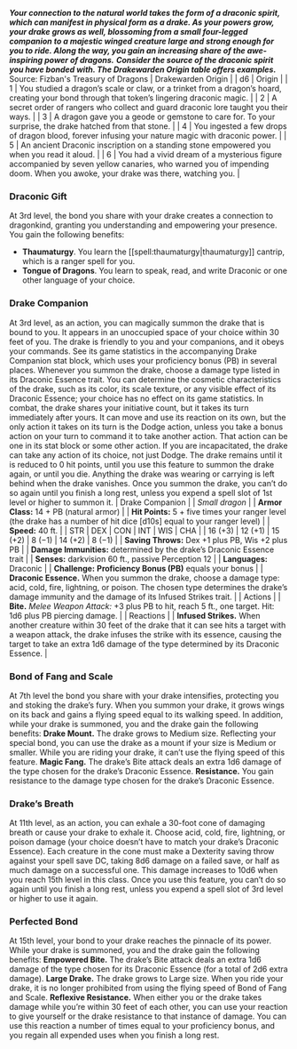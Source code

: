 ***Your connection to the natural world takes the form of a draconic spirit, which can manifest in physical form as a drake. As your powers grow, your drake grows as well, blossoming from a small four-legged companion to a majestic winged creature large and strong enough for you to ride. Along the way, you gain an increasing share of the awe-inspiring power of dragons.***
***Consider the source of the draconic spirit you have bonded with. The Drakewarden Origin table offers examples.***
Source: Fizban's Treasury of Dragons
| Drakewarden Origin |
| d6 | Origin |
| 1 | You studied a dragon’s scale or claw, or a trinket from a dragon’s hoard, creating your bond through that token’s lingering draconic magic. |
| 2 | A secret order of rangers who collect and guard draconic lore taught you their ways. |
| 3 | A dragon gave you a geode or gemstone to care for. To your surprise, the drake hatched from that stone. |
| 4 | You ingested a few drops of dragon blood, forever infusing your nature magic with draconic power. |
| 5 | An ancient Draconic inscription on a standing stone empowered you when you read it aloud. |
| 6 | You had a vivid dream of a mysterious figure accompanied by seven yellow canaries, who warned you of impending doom. When you awoke, your drake was there, watching you. |
### Draconic Gift
At 3rd level, the bond you share with your drake creates a connection to dragonkind, granting you understanding and empowering your presence.
You gain the following benefits:
* **Thaumaturgy**. You learn the [[spell:thaumaturgy|thaumaturgy]] cantrip, which is a ranger spell for you.
* **Tongue of Dragons**. You learn to speak, read, and write Draconic or one other language of your choice.
### Drake Companion
At 3rd level, as an action, you can magically summon the drake that is bound to you. It appears in an unoccupied space of your choice within 30 feet of you.
The drake is friendly to you and your companions, and it obeys your commands. See its game statistics in the accompanying Drake Companion stat block, which uses your proficiency bonus (PB) in several places. Whenever you summon the drake, choose a damage type listed in its Draconic Essence trait. You can determine the cosmetic characteristics of the drake, such as its color, its scale texture, or any visible effect of its Draconic Essence; your choice has no effect on its game statistics.
In combat, the drake shares your initiative count, but it takes its turn immediately after yours. It can move and use its reaction on its own, but the only action it takes on its turn is the Dodge action, unless you take a bonus action on your turn to command it to take another action. That action can be one in its stat block or some other action. If you are incapacitated, the drake can take any action of its choice, not just Dodge.
The drake remains until it is reduced to 0 hit points, until you use this feature to summon the drake again, or until you die. Anything the drake was wearing or carrying is left behind when the drake vanishes.
Once you summon the drake, you can’t do so again until you finish a long rest, unless you expend a spell slot of 1st level or higher to summon it.
| Drake Companion |
| *Small dragon* |
| **Armor Class:** 14 + PB (natural armor) |
| **Hit Points:** 5 + five times your ranger level (the drake has a number of hit dice [d10s] equal to your ranger level) |
| **Speed:** 40 ft. |
| STR | DEX | CON | INT | WIS | CHA |
| 16 (+3) | 12 (+1) | 15 (+2) | 8 (−1) | 14 (+2) | 8 (−1) |
| **Saving Throws:** Dex +1 plus PB, Wis +2 plus PB |
| **Damage Immunities:** determined by the drake’s Draconic Essence trait |
| **Senses:** darkvision 60 ft., passive Perception 12 |
| **Languages:** Draconic |
| **Challenge:** **Proficiency Bonus (PB)** equals your bonus |
| **Draconic Essence.** When you summon the drake, choose a damage type: acid, cold, fire, lightning, or poison. The chosen type determines the drake’s damage immunity and the damage of its Infused Strikes trait. |
| Actions |
| **Bite.** *Melee Weapon Attack:* +3 plus PB to hit, reach 5 ft., one target. Hit: 1d6 plus PB piercing damage. |
| Reactions |
| **Infused Strikes.** When another creature within 30 feet of the drake that it can see hits a target with a weapon attack, the drake infuses the strike with its essence, causing the target to take an extra 1d6 damage of the type determined by its Draconic Essence. |
### Bond of Fang and Scale
At 7th level the bond you share with your drake intensifies, protecting you and stoking the drake’s fury. When you summon your drake, it grows wings on its back and gains a flying speed equal to its walking speed.
In addition, while your drake is summoned, you and the drake gain the following benefits:
**Drake Mount.** The drake grows to Medium size. Reflecting your special bond, you can use the drake as a mount if your size is Medium or smaller. While you are riding your drake, it can’t use the flying speed of this feature.
**Magic Fang.** The drake’s Bite attack deals an extra 1d6 damage of the type chosen for the drake’s Draconic Essence.
**Resistance.** You gain resistance to the damage type chosen for the drake’s Draconic Essence.
### Drake’s Breath
At 11th level, as an action, you can exhale a 30-foot cone of damaging breath or cause your drake to exhale it. Choose acid, cold, fire, lightning, or poison damage (your choice doesn’t have to match your drake’s Draconic Essence). Each creature in the cone must make a Dexterity saving throw against your spell save DC, taking 8d6 damage on a failed save, or half as much damage on a successful one.
This damage increases to 10d6 when you reach 15th level in this class.
Once you use this feature, you can’t do so again until you finish a long rest, unless you expend a spell slot of 3rd level or higher to use it again.
### Perfected Bond
At 15th level, your bond to your drake reaches the pinnacle of its power. While your drake is summoned, you and the drake gain the following benefits:
**Empowered Bite.** The drake’s Bite attack deals an extra 1d6 damage of the type chosen for its Draconic Essence (for a total of 2d6 extra damage).
**Large Drake.** The drake grows to Large size. When you ride your drake, it is no longer prohibited from using the flying speed of Bond of Fang and Scale.
**Reflexive Resistance.** When either you or the drake takes damage while you’re within 30 feet of each other, you can use your reaction to give yourself or the drake resistance to that instance of damage. You can use this reaction a number of times equal to your proficiency bonus, and you regain all expended uses when you finish a long rest.